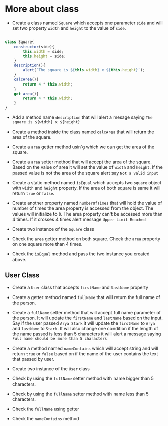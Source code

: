 # More about class

- Create a class named `Square` which accepts one parameter `side` and will set two property `width` and `height` to the value of `side`.
```js
```
```js
class Square{
    constructor(side){
        this.width = side;
        this.height = side;
    }
    description(){
        alert(`The square is ${this.width} x ${this.height}`);
    }
    calcArea(){
        return 4 * this.width;
    }
    get area(){
        return 4 * this.width;
    }
}
```
- Add a method name `description` that will alert a mesage saying `The square is ${width} x ${height}`

- Create a method inside the class named `calcArea` that will return the area of the square.

- Create a `area` getter method usin`g which we can get the area of the square.

- Create a `area` setter method that will accept the area of the square. Based on the value of area it will set the value of `width` and `height`. If the passed value is not the area of the square alert say `Not a valid input`

- Create a static method named `isEqual` which accepts two `square` object with `width` and `height` property. If the area of both square is same it will return `true` or `false`.

- Create another property named `numberOfTimes` that will hold the value of number of times the area property is accessed from the object. The values will initialize to `0`. The area property can't be accessed more than 4 times. If it crosses 4 times alert message `Upper Limit Reached`

- Create two instance of the `Square` class

- Check the `area` getter method on both square. Check the `area` property on one square more than 4 times.

- Check the `isEqual` method and pass the two instance you created above.

## User Class

- Create a `User` class that accepts `firstName` and `lastName` property

- Create a getter method named `fullName` that will return the full name of the person.

- Create a `fullName` setter method that will accept full name parameter of the person. It will update the `firstName` and `lastName` based on the input. Say if the user passed `Arya Stark` it will update the `firstName` to `Arya` and `lastName` to `Stark`. It will also change one condition if the length of the name passed is less than 5 characters it will alert a message saying `Full name should be more than 5 characters`

- Create a method named `nameContains` which will accept string and will return `true` or `false` based on if the name of the user contains the text that passed by user.

- Create two instance of the `User` class

- Check by using the `fullName` setter method with name bigger than 5 characters.

- Check by using the `fullName` setter method with name less than 5 characters.

- Check the `fullName` using getter

- Check the `nameContains` method

